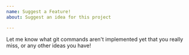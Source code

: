 ```yaml
---
name: Suggest a Feature!
about: Suggest an idea for this project

---
```


Let me know what git commands aren't implemented yet that you really miss, or any other ideas you have!
